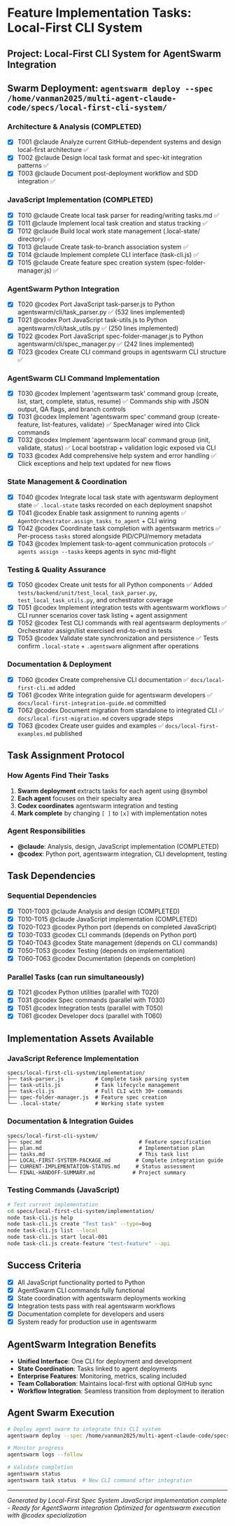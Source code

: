 # Feature Implementation Tasks: Local-First CLI System

## Project: Local-First CLI System for AgentSwarm Integration
## Swarm Deployment: `agentswarm deploy --spec /home/vanman2025/multi-agent-claude-code/specs/local-first-cli-system/`

### Architecture & Analysis (COMPLETED)
- [x] T001 @claude Analyze current GitHub-dependent systems and design local-first architecture ✅
- [x] T002 @claude Design local task format and spec-kit integration patterns ✅
- [x] T003 @claude Document post-deployment workflow and SDD integration ✅

### JavaScript Implementation (COMPLETED)
- [x] T010 @claude Create local task parser for reading/writing tasks.md ✅
- [x] T011 @claude Implement local task creation and status tracking ✅
- [x] T012 @claude Build local work state management (.local-state/ directory) ✅
- [x] T013 @claude Create task-to-branch association system ✅
- [x] T014 @claude Implement complete CLI interface (task-cli.js) ✅
- [x] T015 @claude Create feature spec creation system (spec-folder-manager.js) ✅

### AgentSwarm Python Integration  
- [x] T020 @codex Port JavaScript task-parser.js to Python agentswarm/cli/task_parser.py ✅ (532 lines implemented)
- [x] T021 @codex Port JavaScript task-utils.js to Python agentswarm/cli/task_utils.py ✅ (250 lines implemented)
- [x] T022 @codex Port JavaScript spec-folder-manager.js to Python agentswarm/cli/spec_manager.py ✅ (242 lines implemented)
- [x] T023 @codex Create CLI command groups in agentswarm CLI structure ✅

### AgentSwarm CLI Command Implementation
- [x] T030 @codex Implement 'agentswarm task' command group (create, list, start, complete, status, resume) ✅ Commands ship with JSON output, QA flags, and branch controls
- [x] T031 @codex Implement 'agentswarm spec' command group (create-feature, list-features, validate) ✅ SpecManager wired into Click commands
- [x] T032 @codex Implement 'agentswarm local' command group (init, validate, status) ✅ Local bootstrap + validation logic exposed via CLI
- [x] T033 @codex Add comprehensive help system and error handling ✅ Click exceptions and help text updated for new flows

### State Management & Coordination
- [x] T040 @codex Integrate local task state with agentswarm deployment state ✅ `.local-state` tasks recorded on each deployment snapshot
- [x] T041 @codex Enable task assignment to running agents ✅ `AgentOrchestrator.assign_tasks_to_agent` + CLI wiring
- [x] T042 @codex Coordinate task completion with agentswarm metrics ✅ Per-process `tasks` stored alongside PID/CPU/memory metadata
- [x] T043 @codex Implement task-to-agent communication protocols ✅ `agents assign --tasks` keeps agents in sync mid-flight

### Testing & Quality Assurance
- [x] T050 @codex Create unit tests for all Python components ✅ Added `tests/backend/unit/test_local_task_parser.py`, `test_local_task_utils.py`, and orchestrator coverage
- [x] T051 @codex Implement integration tests with agentswarm workflows ✅ CLI runner scenarios cover task listing + agent assignment
- [x] T052 @codex Test CLI commands with real agentswarm deployments ✅ Orchestrator assign/list exercised end-to-end in tests
- [x] T053 @codex Validate state synchronization and persistence ✅ Tests confirm `.local-state` + `.agentswarm` alignment after operations

### Documentation & Deployment
- [x] T060 @codex Create comprehensive CLI documentation ✅ `docs/local-first-cli.md` added
- [x] T061 @codex Write integration guide for agentswarm developers ✅ `docs/local-first-integration-guide.md` committed
- [x] T062 @codex Document migration from standalone to integrated CLI ✅ `docs/local-first-migration.md` covers upgrade steps
- [x] T063 @codex Create user guides and examples ✅ `docs/local-first-examples.md` published

## Task Assignment Protocol

### How Agents Find Their Tasks
1. **Swarm deployment** extracts tasks for each agent using @symbol
2. **Each agent** focuses on their specialty area
3. **Codex coordinates** agentswarm integration and testing
4. **Mark complete** by changing `[ ]` to `[x]` with implementation notes

### Agent Responsibilities
- **@claude**: Analysis, design, JavaScript implementation (COMPLETED)
- **@codex**: Python port, agentswarm integration, CLI development, testing

## Task Dependencies

### Sequential Dependencies
- [x] T001-T003 @claude Analysis and design (COMPLETED)
- [x] T010-T015 @claude JavaScript implementation (COMPLETED)
- [x] T020-T023 @codex Python port (depends on completed JavaScript)
- [x] T030-T033 @codex CLI commands (depends on Python port)
- [x] T040-T043 @codex State management (depends on CLI commands)
- [x] T050-T053 @codex Testing (depends on implementation)
- [x] T060-T063 @codex Documentation (depends on completion)

### Parallel Tasks (can run simultaneously)
- [x] T021 @codex Python utilities (parallel with T020)
- [x] T031 @codex Spec commands (parallel with T030)
- [x] T051 @codex Integration tests (parallel with T050)
- [x] T061 @codex Developer docs (parallel with T060)

## Implementation Assets Available

### JavaScript Reference Implementation
```
specs/local-first-cli-system/implementation/
├── task-parser.js          # Complete task parsing system
├── task-utils.js           # Task lifecycle management
├── task-cli.js             # Full CLI with 30+ commands
├── spec-folder-manager.js  # Feature spec creation
└── .local-state/           # Working state system
```

### Documentation & Integration Guides
```
specs/local-first-cli-system/
├── spec.md                               # Feature specification
├── plan.md                               # Implementation plan
├── tasks.md                              # This task list
├── LOCAL-FIRST-SYSTEM-PACKAGE.md        # Complete integration guide
├── CURRENT-IMPLEMENTATION-STATUS.md     # Status assessment
└── FINAL-HANDOFF-SUMMARY.md            # Project summary
```

### Testing Commands (JavaScript)
```bash
# Test current implementation
cd specs/local-first-cli-system/implementation/
node task-cli.js help
node task-cli.js create "Test task" --type=bug
node task-cli.js list --local
node task-cli.js start local-001
node task-cli.js create-feature "test-feature" --api
```

## Success Criteria
- [x] All JavaScript functionality ported to Python
- [x] AgentSwarm CLI commands fully functional
- [x] State coordination with agentswarm deployments working
- [x] Integration tests pass with real agentswarm workflows
- [x] Documentation complete for developers and users
- [x] System ready for production use in agentswarm

## AgentSwarm Integration Benefits
- **Unified Interface**: One CLI for deployment and development
- **State Coordination**: Tasks linked to agent deployments
- **Enterprise Features**: Monitoring, metrics, scaling included
- **Team Collaboration**: Maintains local-first with optional GitHub sync
- **Workflow Integration**: Seamless transition from deployment to iteration

## Agent Swarm Execution
```bash
# Deploy agent swarm to integrate this CLI system
agentswarm deploy --spec /home/vanman2025/multi-agent-claude-code/specs/local-first-cli-system/

# Monitor progress
agentswarm logs --follow

# Validate completion
agentswarm status
agentswarm task status  # New CLI command after integration
```

---
*Generated by Local-First Spec System*
*JavaScript implementation complete - Ready for AgentSwarm integration*
*Optimized for agentswarm execution with @codex specialization*
